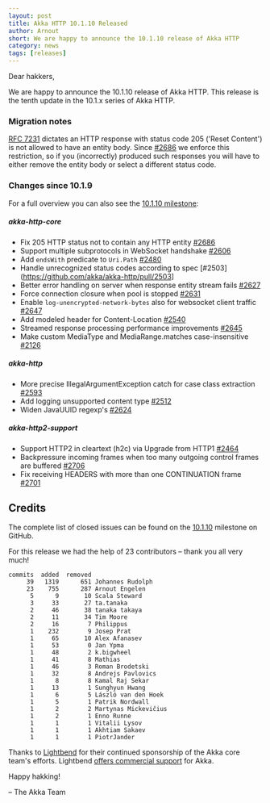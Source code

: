 ```yaml
---
layout: post
title: Akka HTTP 10.1.10 Released
author: Arnout
short: We are happy to announce the 10.1.10 release of Akka HTTP
category: news
tags: [releases]
---
```


Dear hakkers,

We are happy to announce the 10.1.10 release of Akka HTTP. This release is the tenth update in the 10.1.x series of Akka HTTP.

### Migration notes

[RFC 7231](https://datatracker.ietf.org/doc/html/rfc7231#section-6.3.6) dictates an HTTP response with status code 205 ('Reset Content') is not allowed to have an entity body. Since [#2686](https://github.com/akka/akka-http/pull/2686) we enforce this restriction, so if you (incorrectly) produced such responses you will have to either remove the entity body or select a different status code.

### Changes since 10.1.9

For a full overview you can also see the [10.1.10 milestone](https://github.com/akka/akka-http/milestone/51?closed=1):

##### akka-http-core

* Fix 205 HTTP status not to contain any HTTP entity [#2686](https://github.com/akka/akka-http/pull/2686)
* Support multiple subprotocols in WebSocket handshake [#2606](https://github.com/akka/akka-http/issues/2606)
* Add `endsWith` predicate to `Uri.Path` [#2480](https://github.com/akka/akka-http/pull/2480)
* Handle unrecognized status codes according to spec [#2503](https://github.com/akka/akka-http/pull/2503]
* Better error handling on server when response entity stream fails [#2627](https://github.com/akka/akka-http/pull/2627)
* Force connection closure when pool is stopped [#2631](https://github.com/akka/akka-http/pull/2631)
* Enable `log-unencrypted-network-bytes` also for websocket client traffic [#2647](https://github.com/akka/akka-http/pull/2647)
* Add modeled header for Content-Location [#2540](https://github.com/akka/akka-http/pull/2540)
* Streamed response processing performance improvements [#2645](https://github.com/akka/akka-http/pull/2645)
* Make custom MediaType and MediaRange.matches case-insensitive [#2126](https://github.com/akka/akka-http/pull/2126)

##### akka-http

* More precise IllegalArgumentException catch for case class extraction [#2593](https://github.com/akka/akka-http/pull/2593)
* Add logging unsupported content type [#2512](https://github.com/akka/akka-http/pull/2512)
* Widen JavaUUID regexp's [#2624](https://github.com/akka/akka-http/pull/2624)

##### akka-http2-support

* Support HTTP2 in cleartext (h2c) via Upgrade from HTTP1 [#2464](https://github.com/akka/akka-http/pull/2464)
* Backpressure incoming frames when too many outgoing control frames are buffered [#2706](https://github.com/akka/akka-http/pull/2706)
* Fix receiving HEADERS with more than one CONTINUATION frame [#2701](https://github.com/akka/akka-http/pull/2701)

## Credits

The complete list of closed issues can be found on the [10.1.10](https://github.com/akka/akka-http/milestone/51?closed=1) milestone on GitHub.

For this release we had the help of 23 contributors – thank you all very much!

```
commits  added  removed
     39   1319      651 Johannes Rudolph
     23    755      287 Arnout Engelen
      5      9       10 Scala Steward
      3     33       27 ta.tanaka
      2     46       38 tanaka takaya
      2     11       34 Tim Moore
      2     16        7 Philippus
      1    232        9 Josep Prat
      1     65       10 Alex Afanasev
      1     53        0 Jan Ypma
      1     48        2 k.bigwheel
      1     41        8 Mathias
      1     46        3 Roman Brodetski
      1     32        8 Andrejs Pavlovics
      1      8        8 Kamal Raj Sekar
      1     13        1 Sunghyun Hwang
      1      6        5 László van den Hoek
      1      5        1 Patrik Nordwall
      1      2        2 Martynas Mickevičius
      1      2        1 Enno Runne
      1      1        1 Vitalii Lysov
      1      1        1 Akhtiam Sakaev
      1      1        1 PiotrJander
```

Thanks to [Lightbend](https://www.lightbend.com/) for their continued sponsorship of the Akka core 
team's efforts. Lightbend [offers commercial support](https://www.lightbend.com/akka#subscription)
for Akka.

Happy hakking!

– The Akka Team
